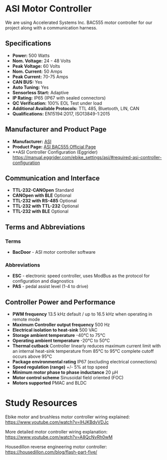 # ASI Motor Controller
We are using Accelerated Systems Inc. BAC555 motor controller for our project along with a communication harness. 

## Specifications
- **Power:** 500 Watts
- **Nom. Voltage:**	24 - 48 Volts
- **Peak Voltage:** 60 Volts
- **Nom. Current:**	50 Amps
- **Peak Current:** 70-75 Amps
- **CAN BUS:** Yes
- **Auto Tuning:**  Yes
- **Sensorless Start:**	Adaptive
- **IP Rating:** IP65 (IP67 with sealed connectors)
- **QC Verification:** 100% EOL Test under load
- **Additional Available Protocols:** TTL 485, Bluetooth, LIN, CAN
- **Qualifications:** EN15194:2017, ISO13849-1:2015

## Manufacturer and Product Page
- **Manufacturer:** [ASI](https://www.acceleratedsystems.com/)
- **Product Page:** [ASI BAC555 Official Page](https://www.acceleratedsystems.com/products/electric-motor-controllers/bac355-bac555)
- **ASI Controller Configuration (Eggrider) https://manual.eggrider.com/ebike_settings/asi/#required-asi-controller-configuration


## Communication and Interface
- **TTL-232-CANOpen** Standard
- **CANOpen with BLE** Optional
- **TTL-232 with RS-485** Optional
- **TTL-232 with TTL-232** Optional
- **TTL-232 with BLE** Optional

## Terms and Abbreviations
### Terms
- **BacDoor** - ASI motor controller software

### Abbreviations
- **ESC** - electronic speed controller, uses ModBus as the protocol for configuration and diagnostics
- **PAS** - pedal assist level (1-4 to drive)

## Controller Power and Performance
- **PWM frequency** 13.5 kHz default / up to 16.5 kHz when operating in remote mode
- **Maximum Controller output frequency** 500 Hz
- **Electrical isolation to heat-sink** 500 VAC
- **Storage ambient temperature** -40°C to 75°C
- **Operating ambient temperature** -20°C to 50°C
- **Thermal cutback** Controller linearly reduces maximum current limit with an internal heat-sink temperature from 85°C to 95°C complete cutoff occurs above 95°C
- **Package environmental rating** IP67 (excluding electrical connections)
- **Speed regulation (range)** +/- 5% at top speed
- **Minimum motor phase to phase inductance** 20 μH
- **Motor control scheme** Sinusoidal field oriented (FOC)
- **Motors supported** PMAC and BLDC

# Study Resources

Ebike motor and brushless motor controller wiring explained: https://www.youtube.com/watch?v=lHJKBdvVDJc 

More detailed motor controller wiring explanation: https://www.youtube.com/watch?v=A8QcNvRh0wM

Housedillon reverse engineering motor controller: https://housedillon.com/blog/flash-part-five/
